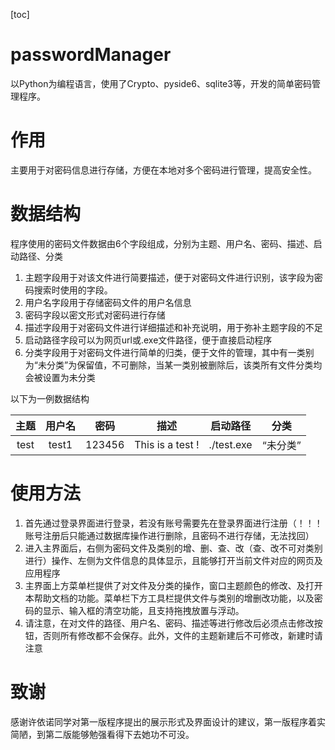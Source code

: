 [toc]

# passwordManager
以Python为编程语言，使用了Crypto、pyside6、sqlite3等，开发的简单密码管理程序。

# 作用

主要用于对密码信息进行存储，方便在本地对多个密码进行管理，提高安全性。

# 数据结构

程序使用的密码文件数据由6个字段组成，分别为主题、用户名、密码、描述、启动路径、分类

1. 主题字段用于对该文件进行简要描述，便于对密码文件进行识别，该字段为密码搜索时使用的字段。
2. 用户名字段用于存储密码文件的用户名信息
3. 密码字段以密文形式对密码进行存储
4. 描述字段用于对密码文件进行详细描述和补充说明，用于弥补主题字段的不足
5. 启动路径字段可以为网页url或.exe文件路径，便于直接启动程序
6. 分类字段用于对密码文件进行简单的归类，便于文件的管理，其中有一类别为“未分类”为保留值，不可删除，当某一类别被删除后，该类所有文件分类均会被设置为未分类

以下为一例数据结构

| 主题 | 用户名 |  密码  |       描述       | 启动路径   |   分类   |
| :--: | :----: | :----: | :--------------: | ---------- | :------: |
| test | test1  | 123456 | This is a test ! | ./test.exe | “未分类” |

# 使用方法

1. 首先通过登录界面进行登录，若没有账号需要先在登录界面进行注册（！！！账号注册后只能通过数据库操作进行删除，且密码不进行存储，无法找回）
2. 进入主界面后，右侧为密码文件及类别的增、删、查、改（查、改不可对类别进行）操作、左侧为文件信息的具体显示，且能够打开当前文件对应的网页及应用程序
3. 主界面上方菜单栏提供了对文件及分类的操作，窗口主题颜色的修改、及打开本帮助文档的功能。菜单栏下方工具栏提供文件与类别的增删改功能，以及密码的显示、输入框的清空功能，且支持拖拽放置与浮动。
4. 请注意，在对文件的路径、用户名、密码、描述等进行修改后必须点击修改按钮，否则所有修改都不会保存。此外，文件的主题新建后不可修改，新建时请注意

# 致谢

感谢许依诺同学对第一版程序提出的展示形式及界面设计的建议，第一版程序着实简陋，到第二版能够勉强看得下去她功不可没。

